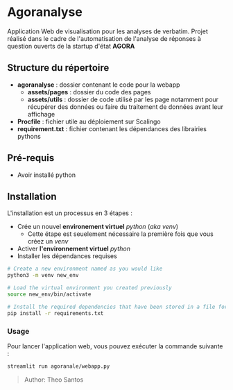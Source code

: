 # Agoranalyse
Application Web de visualisation pour les analyses de verbatim.
Projet réalisé dans le cadre de l'automatisation de l'analyse de réponses à question ouverts de la startup d'état **AGORA**

## Structure du répertoire

- **agoranalyse** : dossier contenant le code pour la webapp
  - **assets/pages** : dossier du code des pages
  - **assets/utils** : dossier de code utilisé par les page notamment pour récupérer des données ou faire du traitement de données avant leur affichage
- **Procfile** : fichier utile au déploiement sur Scalingo
- **requirement.txt** : fichier contenant les dépendances des librairies pythons

## Pré-requis

- Avoir installé python

## Installation

L'installation est un processus en 3 étapes :
- Crée un nouvel **environement virtuel** *python* (*aka venv*)
  - Cette étape est seuelement nécessaire la première fois que vous créez un *venv*
- Activer **l'environnement virtuel** *python*
- Installer les dépendances requises

```bash 
# Create a new environment named as you would like 
python3 -m venv new_env
```

```bash 
# Load the virtual environment you created previously
source new_env/bin/activate
```

```bash
# Install the required dependencies that have been stored in a file for the occasion
pip install -r requirements.txt
```

### Usage
Pour lancer l'application web, vous pouvez exécuter la commande suivante :
```bash
streamlit run agoranale/webapp.py
```


> Author: Theo Santos